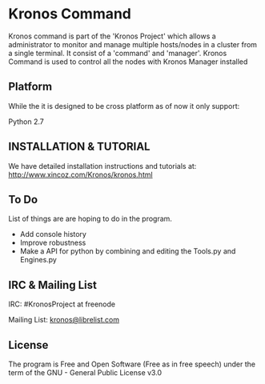 Kronos Command
================

Kronos command is part of the 'Kronos Project' which allows a administrator to monitor and manage multiple hosts/nodes in a cluster from a single terminal. It consist of a 'command' and 'manager'. Kronos Command is used to control all the nodes with Kronos Manager installed

Platform
------------
While the it is designed to be cross platform as of now it only support:

Python 2.7

INSTALLATION & TUTORIAL
------------------------
We have detailed installation instructions and tutorials at:
<http://www.xincoz.com/Kronos/kronos.html>


To Do
-------
List of things are are hoping to do in the program.

* Add console history 
* Improve robustness
* Make a API for python by combining and editing the Tools.py and Engines.py

IRC & Mailing List
------------------
IRC: #KronosProject at freenode

Mailing List: kronos@librelist.com 

License
---------------
The program is Free and Open Software (Free as in free speech) under the term of the GNU - General Public License v3.0


